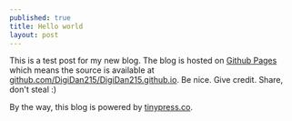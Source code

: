 ```yaml
---
published: true
title: Hello world
layout: post
---
```

This is a test post for my new blog. The blog is hosted on [Github Pages](http://pages.github.com/) which means the source is available at [github.com/DigiDan215/DigiDan215.github.io](http://github.com/DigiDan215/DigiDan215.github.io). Be nice. Give credit. Share, don't steal :)

By the way, this blog is powered by [tinypress.co](https://tinypress.co).